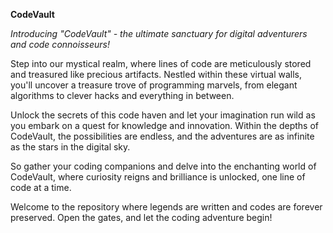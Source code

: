 **CodeVault**

*Introducing "CodeVault" - the ultimate sanctuary for digital adventurers and code connoisseurs!* 

Step into our mystical realm, where lines of code are meticulously stored and treasured like precious artifacts. Nestled within these virtual walls, you'll uncover a treasure trove of programming marvels, from elegant algorithms to clever hacks and everything in between. 

Unlock the secrets of this code haven and let your imagination run wild as you embark on a quest for knowledge and innovation. Within the depths of CodeVault, the possibilities are endless, and the adventures are as infinite as the stars in the digital sky. 

So gather your coding companions and delve into the enchanting world of CodeVault, where curiosity reigns and brilliance is unlocked, one line of code at a time. 

Welcome to the repository where legends are written and codes are forever preserved. Open the gates, and let the coding adventure begin!
